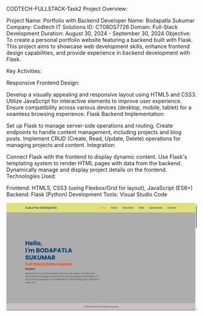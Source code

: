 CODTECH-FULLSTACK-Task2
Project Overview:

Project Name: Portfolio with Backend
Developer Name: Bodapatla Sukumar
Company: Codtech IT Solutions
ID: CT08DS7726
Domain: Full-Stack Development
Duration: August 30, 2024 - September 30, 2024
Objective:
To create a personal portfolio website featuring a backend built with Flask. This project aims to showcase web development skills, enhance frontend design capabilities, and provide experience in backend development with Flask.

Key Activities:

Responsive Frontend Design:

Develop a visually appealing and responsive layout using HTML5 and CSS3.
Utilize JavaScript for interactive elements to improve user experience.
Ensure compatibility across various devices (desktop, mobile, tablet) for a seamless browsing experience.
Flask Backend Implementation:

Set up Flask to manage server-side operations and routing.
Create endpoints to handle content management, including projects and blog posts.
Implement CRUD (Create, Read, Update, Delete) operations for managing projects and content.
Integration:

Connect Flask with the frontend to display dynamic content.
Use Flask's templating system to render HTML pages with data from the backend.
Dynamically manage and display project details on the frontend.
Technologies Used:

Frontend: HTML5, CSS3 (using Flexbox/Grid for layout), JavaScript (ES6+)
Backend: Flask (Python)
Development Tools: Visual Studio Code

![image](portfolio.png)


